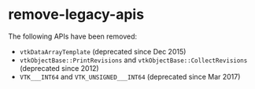 # remove-legacy-apis

The following APIs have been removed:

  - `vtkDataArrayTemplate` (deprecated since Dec 2015)
  - `vtkObjectBase::PrintRevisions` and `vtkObjectBase::CollectRevisions`
    (deprecated since 2012)
  - `VTK___INT64` and `VTK_UNSIGNED___INT64` (deprecated since Mar 2017)
